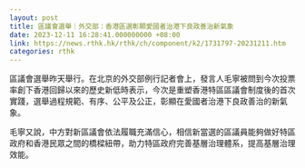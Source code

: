 ```yaml
---
layout: post
title: 區議會選舉｜外交部：香港區選彰顯愛國者治港下良政善治新氣象
date: 2023-12-11 16:28:41.000000000 +08:00
link: https://news.rthk.hk/rthk/ch/component/k2/1731797-20231211.htm
categories: rthk
---
```


區議會選舉昨天舉行。在北京的外交部例行記者會上，發言人毛寧被問到今次投票率創下香港回歸以來的歷史新低時表示，今次是重塑香港特區區議會制度後的首次實踐，選舉過程規範、有序、公平及公正，彰顯在愛國者治港下良政善治的新氣象。

毛寧又說，中方對新區議會依法履職充滿信心，相信新當選的區議員能夠做好特區政府和香港民眾之間的橋樑紐帶，助力特區政府完善基層治理體系，提高基層治理效能。
